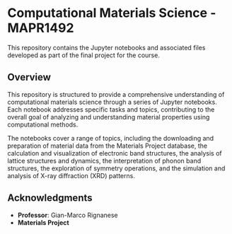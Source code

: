 # Computational Materials Science - MAPR1492

This repository contains the Jupyter notebooks and associated files developed as part of the final project for the course.
## Overview

This repository is structured to provide a comprehensive understanding of computational materials science through a series of Jupyter notebooks. Each notebook addresses specific tasks and topics, contributing to the overall goal of analyzing and understanding material properties using computational methods.

The notebooks cover a range of topics, including the downloading and preparation of material data from the Materials Project database, the calculation and visualization of electronic band structures, the analysis of lattice structures and dynamics, the interpretation of phonon band structures, the exploration of symmetry operations, and the simulation and analysis of X-ray diffraction (XRD) patterns.

## Acknowledgments

- **Professor**: Gian-Marco Rignanese
- **Materials Project**
